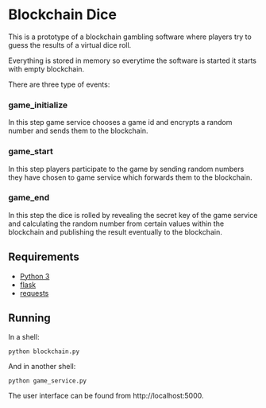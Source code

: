 # Blockchain Dice

This is a prototype of a blockchain gambling software where players try to guess the results of a virtual dice roll.

Everything is stored in memory so everytime the software is started it starts with empty blockchain.

There are three type of events:

### game_initialize

In this step game service chooses a game id and encrypts a random number and sends them to the blockchain.

### game_start

In this step players participate to the game by sending random numbers they have chosen to game service which forwards them to the blockchain.

### game_end

In this step the dice is rolled by revealing the secret key of the game service and calculating the random number from certain values within the blockchain and publishing the result eventually to the blockchain.

## Requirements

- [Python 3](https://www.python.org/)
- [flask](https://flask.palletsprojects.com/en/1.1.x/installation/#installation)
- [requests](https://docs.python-requests.org/en/master/user/install/#install)

## Running

In a shell:
```
python blockchain.py
```

And in another shell:
```
python game_service.py
```

The user interface can be found from http://localhost:5000.

